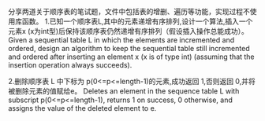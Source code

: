 分享两道关于顺序表的笔试题，文件中包括表的增删、遍历等功能，实现过程不使用库函数。
1.已知一个顺序表L,其中的元素递增有序排列,设计一个算法,插入一个元素x (x为int型)后保持该顺序表仍然递增有序排列（假设插入操作总能成功）。
  Given a sequential table L in which the elements are incremented and ordered, design an algorithm to keep the sequential table still incremented and ordered after inserting an element x (x is of type int) (assuming that the insertion operation always succeeds).

2.删除顺序表 L 中下标为 p(0<=p<=length-1)的元素,成功返回 1,否则返回 0,并将被删除元素的值赋给e。
  Deletes an element in the sequence table L with subscript p(0<=p<=length-1), returns 1 on success, 0 otherwise, and assigns the value of the deleted element to e.
